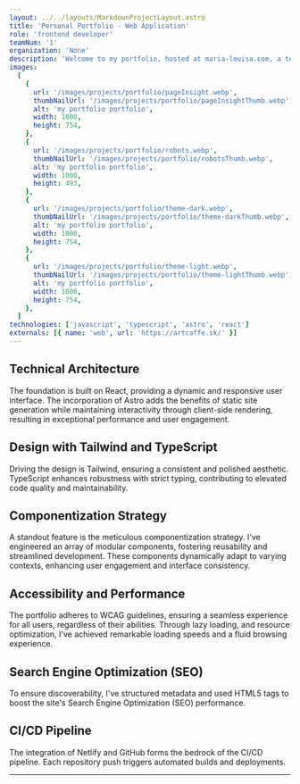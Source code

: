 ```yaml
---
layout: ../../layouts/MarkdownProjectLayout.astro
title: 'Personal Portfolio - Web Application'
role: 'frontend developer'
teamNum: '1'
organization: 'None'
description: 'Welcome to my portfolio, hosted at maria-louisa.com, a testament to my technical prowess and dedication to delivering top-tier web development. Leveraging the power of React, Astro, Tailwind, and TypeScript,'
images:
  [
    {
      url: '/images/projects/portfolio/pageInsight.webp',
      thumbNailUrl: '/images/projects/portfolio/pageInsightThumb.webp',
      alt: 'my portfolio portfolio',
      width: 1000,
      height: 754,
    },
    {
      url: '/images/projects/portfolio/robots.webp',
      thumbNailUrl: '/images/projects/portfolio/robotsThumb.webp',
      alt: 'my portfolio portfolio',
      width: 1000,
      height: 493,
    },
    {
      url: '/images/projects/portfolio/theme-dark.webp',
      thumbNailUrl: '/images/projects/portfolio/theme-darkThumb.webp',
      alt: 'my portfolio portfolio',
      width: 1000,
      height: 754,
    },
    {
      url: '/images/projects/portfolio/theme-light.webp',
      thumbNailUrl: '/images/projects/portfolio/theme-lightThumb.webp',
      alt: 'my portfolio portfolio',
      width: 1000,
      height: 754,
    },
  ]
technologies: ['javascript', 'typescript', 'astro', 'react']
externals: [{ name: 'web', url: 'https://artcaffe.sk/' }]
---
```


## Technical Architecture

The foundation is built on React, providing a dynamic and responsive user interface. The incorporation of Astro adds the benefits of static site generation while maintaining interactivity through client-side rendering, resulting in exceptional performance and user engagement.

## Design with Tailwind and TypeScript

Driving the design is Tailwind, ensuring a consistent and polished aesthetic. TypeScript enhances robustness with strict typing, contributing to elevated code quality and maintainability.

## Componentization Strategy

A standout feature is the meticulous componentization strategy. I've engineered an array of modular components, fostering reusability and streamlined development. These components dynamically adapt to varying contexts, enhancing user engagement and interface consistency.

## Accessibility and Performance

The portfolio adheres to WCAG guidelines, ensuring a seamless experience for all users, regardless of their abilities. Through lazy loading, and resource optimization, I've achieved remarkable loading speeds and a fluid browsing experience.

## Search Engine Optimization (SEO)

To ensure discoverability, I've structured metadata and used HTML5 tags to boost the site's Search Engine Optimization (SEO) performance.

## CI/CD Pipeline

The integration of Netlify and GitHub forms the bedrock of the CI/CD pipeline. Each repository push triggers automated builds and deployments.

---
